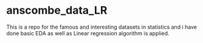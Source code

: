 # anscombe_data_LR

This is a repo for the famous and interesting datasets in statistics and i have done basic EDA as well as Linear regression algorithm is applied. 
